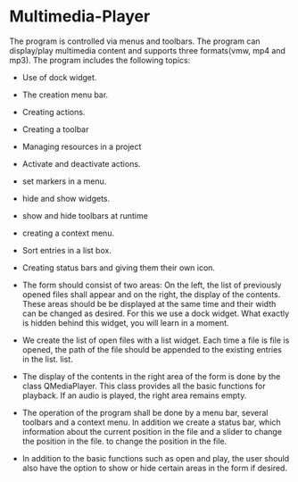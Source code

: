 # Multimedia-Player
The program is controlled via menus and toolbars.
The program can display/play multimedia content and supports three formats(vmw, mp4 and mp3).
The program includes the following topics:
- Use of dock widget.
- The creation menu bar.
- Creating actions.
- Creating a toolbar
- Managing resources in a project
- Activate and deactivate actions.
- set markers in a menu.
- hide and show widgets.
- show and hide toolbars at runtime
- creating a context menu.
- Sort entries in a list box.
- Creating status bars and giving them their own icon.

- The form should consist of two areas: On the left, the list of previously opened files shall appear and on the right, the display of the contents. These areas should be 
be displayed at the same time and their width can be changed as desired. 
For this we use a dock widget. What exactly is hidden behind this widget, you will learn in a moment.
- We create the list of open files with a list widget. Each time a file is 
file is opened, the path of the file should be appended to the existing entries in the list. 
list.
- The display of the contents in the right area of the form is done by the class
QMediaPlayer. This class provides all the basic functions for playback. If an audio is played, the right area remains empty.
- The operation of the program shall be done by a menu bar, several toolbars 
and a context menu. In addition we create a status bar, which 
information about the current position in the file and a slider to change the position in the file. 
to change the position in the file.
- In addition to the basic functions such as open and play, the user should also have the option to show or hide certain areas in the form if desired.


